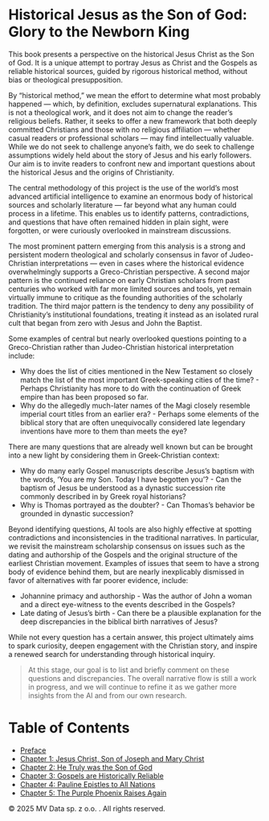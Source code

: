 # Historical Jesus as the Son of God: Glory to the Newborn King

This book presents a perspective on the historical Jesus Christ as the Son of God. 
It is a unique attempt to portray Jesus as Christ and the Gospels as reliable historical sources, guided by rigorous historical method, without bias or theological presupposition.

By “historical method,” we mean the effort to determine what most probably happened — which, by definition, excludes supernatural explanations.
This is not a theological work, and it does not aim to change the reader’s religious beliefs.
Rather, it seeks to offer a new framework that both deeply committed Christians and those with no religious affiliation — whether casual readers or professional scholars — may find intellectually valuable.
While we do not seek to challenge anyone’s faith, we do seek to challenge assumptions widely held about the story of Jesus and his early followers.
Our aim is to invite readers to confront new and important questions about the historical Jesus and the origins of Christianity.

The central methodology of this project is the use of the world’s most advanced artificial intelligence to examine an enormous body of historical sources and scholarly literature — far beyond what any human could process in a lifetime.
This enables us to identify patterns, contradictions, and questions that have often remained hidden in plain sight, were forgotten, or were curiously overlooked in mainstream discussions.

The most prominent pattern emerging from this analysis is a strong and persistent modern theological and scholarly consensus in favor of Judeo-Christian interpretations — even in cases where the historical evidence overwhelmingly supports a Greco-Christian perspective.
A second major pattern is the continued reliance on early Christian scholars from past centuries who worked with far more limited sources and tools, yet remain virtually immune to critique as the founding authorities of the scholarly tradition.
The third major pattern is the tendency to deny any possibility of Christianity’s institutional foundations, treating it instead as an isolated rural cult that began from zero with Jesus and John the Baptist.

Some examples of central but nearly overlooked questions pointing to a Greco-Christian rather than Judeo-Christian historical interpretation include:
* Why does the list of cities mentioned in the New Testament so closely match the list of the most important Greek-speaking cities of the time? - Perhaps Christianity has more to do with the continuation of Greek empire than has been proposed so far.
* Why do the allegedly much-later names of the Magi closely resemble imperial court titles from an earlier era? - Perhaps some elements of the biblical story that are often unequivocally considered late legendary inventions have more to them than meets the eye?
 
There are many questions that are already well known but can be brought into a new light by considering them in Greek-Christian context:
* Why do many early Gospel manuscripts describe Jesus’s baptism with the words, ‘You are my Son. Today I have begotten you’? - Can the baptism of Jesus be understood as a dynastic succession rite commonly described in by Greek royal historians?
* Why is Thomas portrayed as the doubter? - Can Thomas’s behavior be grounded in dynastic succession?

Beyond identifying questions, AI tools are also highly effective at spotting contradictions and inconsistencies in the traditional narratives. 
In particular, we revisit the mainstream scholarship consensus on issues such as the dating and authorship of the Gospels and the original structure of the earliest Christian movement.
Examples of issues that seem to have a strong body of evidence behind them, but are nearly inexplicably dismissed in favor of alternatives with far poorer evidence, include:
* Johannine primacy and authorship - Was the author of John a woman and a direct eye-witness to the events described in the Gospels?
* Late dating of Jesus’s birth - Can there be a plausible explanation for the deep discrepancies in the biblical birth narratives of Jesus?

While not every question has a certain answer, this project ultimately aims to spark curiosity, deepen engagement with the Christian story, and inspire a renewed search for understanding through historical inquiry.

> At this stage, our goal is to list and briefly comment on these questions and discrepancies. The overall narrative flow is still a work in progress, and we will continue to refine it as we gather more insights from the AI and from our own research.

# Table of Contents

- [Preface](./preface.tex)
- [Chapter 1: Jesus Christ, Son of Joseph and Mary Christ](./chapter1.tex)
- [Chapter 2: He Truly was the Son of God](./chapter2.tex)
- [Chapter 3: Gospels are Historically Reliable](./chapter3.tex)
- [Chapter 4: Pauline Epistles to All Nations](./chapter4.tex)
- [Chapter 5: The Purple Phoenix Raises Again](./chapter5.tex)

© 2025 MV Data sp. z o.o. . All rights reserved.
